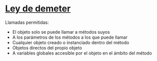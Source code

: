 # [Ley de demeter](https://betterprogramming.pub/demeters-law-don-t-talk-to-strangers-87bb4af11694) 




Llamadas permitidas:
 - El objeto solo se puede llamar a métodos suyos
 - A los parámetros de los métodos a los que puede llamar
 - Cualquier objeto creado o instanciado dentro del método
 - Objetos directos del propio objeto
 - A variables globales accesible por el objeto en el ámbito del método
